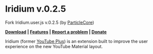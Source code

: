# Iridium v.0.2.5

Fork Iridium.user.js v.0.2.5 (by [ParticleCore](https://github.com/ParticleCore))

**[Download](https://github.com/maxkorsov/iridium/wiki/Download) | [Features](https://github.com/maxkorsov/iridium/wiki/Features) | [Report a problem](https://github.com/maxkorsov/iridium/wiki/Report-a-bug) | [Donate](https://github.com/maxkorsov/iridium/wiki/Donate)**

Iridium (former [YouTube Plus](https://github.com/ParticleCore/Particle)) is an extension built to improve the user experience on the new YouTube Material layout.
